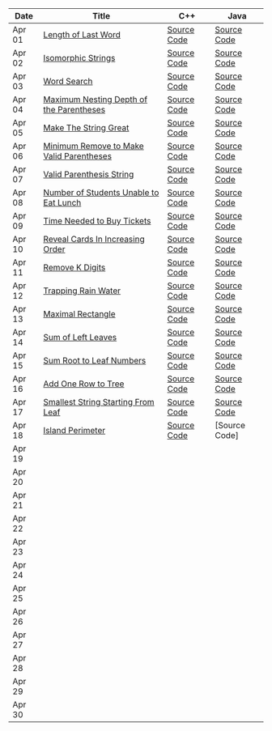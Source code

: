 | Date   | Title  | C++ | Java |
|--------|--------|-----|------|
| Apr 01 | [Length of Last Word](https://leetcode.com/problems/length-of-last-word/description/) | [Source Code](https://github.com/dhruvabhat24/Leetcode-2024/tree/main/April/Dhruvabhat24/C%2B%2B/April%2001) | [Source Code](https://github.com/dhruvabhat24/Leetcode-2024/tree/main/April/Dhruvabhat24/Java/April%2001) |
| Apr 02 | [Isomorphic Strings](https://leetcode.com/problems/isomorphic-strings/description/) | [Source Code](https://github.com/dhruvabhat24/Leetcode-2024/tree/main/April/Dhruvabhat24/C%2B%2B/April%2002) | [Source Code](https://github.com/dhruvabhat24/Leetcode-2024/tree/main/April/Dhruvabhat24/Java/April%2002) |
| Apr 03 | [Word Search](https://leetcode.com/problems/word-search/description/) | [Source Code](https://github.com/dhruvabhat24/Leetcode-2024/tree/main/April/Dhruvabhat24/C%2B%2B/April%2003) | [Source Code](https://github.com/dhruvabhat24/Leetcode-2024/tree/main/April/Dhruvabhat24/Java/April%2003)     |
| Apr 04 | [Maximum Nesting Depth of the Parentheses](https://leetcode.com/problems/maximum-nesting-depth-of-the-parentheses/) | [Source Code](https://github.com/dhruvabhat24/Leetcode-2024/tree/main/April/Dhruvabhat24/C%2B%2B/April%2004) | [Source Code](https://github.com/dhruvabhat24/Leetcode-2024/tree/main/April/Dhruvabhat24/Java/April%2004) |
| Apr 05 | [Make The String Great](https://leetcode.com/problems/make-the-string-great/description/) | [Source Code](https://github.com/dhruvabhat24/Leetcode-2024/tree/main/April/Dhruvabhat24/C%2B%2B/April%2005) | [Source Code](https://github.com/dhruvabhat24/Leetcode-2024/tree/main/April/Dhruvabhat24/Java/April%2006) |
| Apr 06 | [Minimum Remove to Make Valid Parentheses](https://leetcode.com/problems/minimum-remove-to-make-valid-parentheses/description/) | [Source Code](https://github.com/dhruvabhat24/Leetcode-2024/tree/main/April/Dhruvabhat24/C%2B%2B/April%2006) | [Source Code](https://github.com/dhruvabhat24/Leetcode-2024/tree/main/April/Dhruvabhat24/Java/April%2005) |
| Apr 07 | [Valid Parenthesis String](https://leetcode.com/problems/valid-parenthesis-string/description/) | [Source Code](https://github.com/dhruvabhat24/Leetcode-2024/tree/main/April/Dhruvabhat24/C%2B%2B/April%2007) | [Source Code](https://github.com/dhruvabhat24/Leetcode-2024/tree/main/April/Dhruvabhat24/Java/April%2007) |
| Apr 08 | [Number of Students Unable to Eat Lunch](https://leetcode.com/problems/number-of-students-unable-to-eat-lunch/description/) | [Source Code](https://leetcode.com/problems/number-of-students-unable-to-eat-lunch/submissions/1226439374/) | [Source Code](https://leetcode.com/problems/number-of-students-unable-to-eat-lunch/submissions/1226418438/) |
| Apr 09 |  [Time Needed to Buy Tickets](https://leetcode.com/problems/time-needed-to-buy-tickets/description/) | [Source Code](https://github.com/dhruvabhat24/Leetcode-2024/tree/main/April/Dhruvabhat24/C%2B%2B/April%2009) | [Source Code](https://github.com/dhruvabhat24/Leetcode-2024/tree/main/April/Dhruvabhat24/Java/April%2009) |
| Apr 10 | [Reveal Cards In Increasing Order](https://leetcode.com/problems/reveal-cards-in-increasing-order/description/) | [Source Code](https://github.com/dhruvabhat24/Leetcode-2024/tree/main/April/Dhruvabhat24/C%2B%2B/April%2010) | [Source Code](https://github.com/dhruvabhat24/Leetcode-2024/tree/main/April/Dhruvabhat24/Java/April%2010) |
| Apr 11 | [Remove K Digits](https://leetcode.com/problems/remove-k-digits/description/) | [Source Code](https://github.com/dhruvabhat24/Leetcode-2024/tree/main/April/Dhruvabhat24/C%2B%2B/April%2011) | [Source Code](https://github.com/dhruvabhat24/Leetcode-2024/tree/main/April/Dhruvabhat24/Java/April%2011) |
| Apr 12 | [Trapping Rain Water](https://leetcode.com/problems/trapping-rain-water/description/) | [Source Code](https://github.com/dhruvabhat24/Leetcode-2024/tree/main/April/Dhruvabhat24/C%2B%2B/April%2012) | [Source Code](https://github.com/dhruvabhat24/Leetcode-2024/tree/main/April/Dhruvabhat24/Java/April%2012) |
| Apr 13 | [Maximal Rectangle](https://leetcode.com/problems/maximal-rectangle/description/) | [Source Code](https://github.com/dhruvabhat24/Leetcode-2024/tree/main/April/Dhruvabhat24/C%2B%2B/April%2013) | [Source Code](https://github.com/dhruvabhat24/Leetcode-2024/tree/main/April/Dhruvabhat24/Java/April%2013) |
| Apr 14 | [Sum of Left Leaves](https://leetcode.com/problems/sum-of-left-leaves/description/) | [Source Code](https://github.com/dhruvabhat24/Leetcode-2024/tree/main/April/Dhruvabhat24/C%2B%2B/April%2014) | [Source Code](https://github.com/dhruvabhat24/Leetcode-2024/tree/main/April/Dhruvabhat24/Java/April%2014) |
| Apr 15 | [Sum Root to Leaf Numbers](https://leetcode.com/problems/sum-root-to-leaf-numbers/description/) | [Source Code](https://github.com/dhruvabhat24/Leetcode-2024/tree/main/April/Dhruvabhat24/C%2B%2B/April%2015) | [Source Code](https://github.com/dhruvabhat24/Leetcode-2024/tree/main/April/Dhruvabhat24/Java/April%2015) |
| Apr 16 | [Add One Row to Tree](https://leetcode.com/problems/add-one-row-to-tree/description/) | [Source Code](https://github.com/dhruvabhat24/Leetcode-2024/tree/main/April/Dhruvabhat24/C%2B%2B/April%2016) | [Source Code](https://github.com/dhruvabhat24/Leetcode-2024/tree/main/April/Dhruvabhat24/Java/April%2016) |
| Apr 17 | [Smallest String Starting From Leaf](https://leetcode.com/problems/smallest-string-starting-from-leaf/description/) | [Source Code](https://github.com/dhruvabhat24/Leetcode-2024/tree/main/April/Dhruvabhat24/C%2B%2B/Apri%2017) | [Source Code](https://github.com/dhruvabhat24/Leetcode-2024/tree/main/April/Dhruvabhat24/Java/April%2017) |
| Apr 18 | [Island Perimeter](https://leetcode.com/problems/island-perimeter/description/) | [Source Code]() |  [Source Code] |
| Apr 19 |        |     |      |
| Apr 20 |        |     |      |
| Apr 21 |        |     |      |
| Apr 22 |        |     |      |
| Apr 23 |        |     |      |
| Apr 24 |        |     |      |
| Apr 25 |        |     |      |
| Apr 26 |        |     |      |
| Apr 27 |        |     |      |
| Apr 28 |        |     |      |
| Apr 29 |        |     |      |
| Apr 30 |        |     |      |
